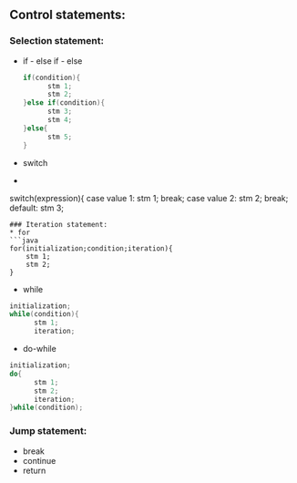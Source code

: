 ## Control statements:
### Selection statement:
* if  -  else if  -  else
  ```java
  if(condition){
        stm 1;
        stm 2;
  }else if(condition){
        stm 3;
        stm 4;
  }else{
        stm 5;
  }
  ```
* switch
* ```java
switch(expression){
    case value 1:
        stm 1;
        break;
    case value 2:
        stm 2;
        break;
    default:
        stm 3;
  ```
### Iteration statement:
* for
```java
for(initialization;condition;iteration){
      stm 1;
      stm 2;
}
```
* while
```java
initialization;
while(condition){
      stm 1;
      iteration;
```
* do-while
```java
initialization;
do{
      stm 1;
      stm 2;
      iteration;
}while(condition);
```
### Jump statement:
* break
* continue
* return
